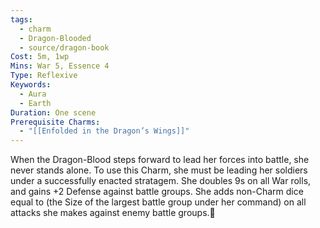 ```yaml
---
tags:
  - charm
  - Dragon-Blooded
  - source/dragon-book
Cost: 5m, 1wp
Mins: War 5, Essence 4
Type: Reflexive
Keywords:
  - Aura
  - Earth
Duration: One scene
Prerequisite Charms:
  - "[[Enfolded in the Dragon’s Wings]]"
---
```

When the Dragon-Blood steps forward to lead her forces into battle, she never stands alone. To use this Charm, she must be leading her soldiers under a successfully enacted stratagem. She doubles 9s on all War rolls, and gains +2 Defense against battle groups. She adds non-Charm dice equal to (the Size of the largest battle group under her command) on all attacks she makes against enemy battle groups.